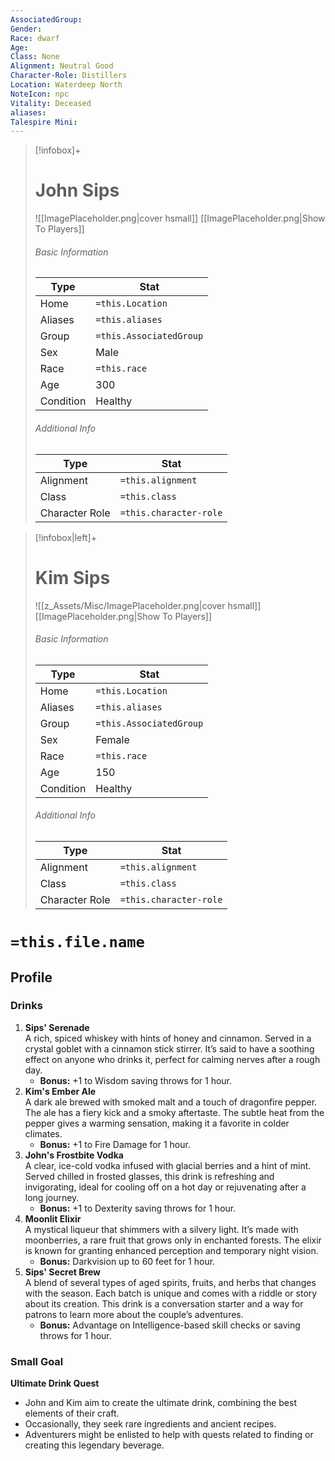 ```yaml
---
AssociatedGroup: 
Gender:
Race: dwarf
Age:
Class: None
Alignment: Neutral Good
Character-Role: Distillers
Location: Waterdeep North
NoteIcon: npc
Vitality: Deceased
aliases: 
Talespire Mini:
---
```


> [!infobox]+
> # John Sips
> ![[ImagePlaceholder.png|cover hsmall]]
> [[ImagePlaceholder.png|Show To Players]]
> ###### Basic Information
> Type |  Stat |
> ---|---|
> Home | `=this.Location` |
> Aliases |`=this.aliases`|
> Group | `=this.AssociatedGroup` |
> Sex | Male |
> Race | `=this.race` |
> Age | 300 |
> Condition | Healthy |
> ###### Additional Info
> Type |  Stat |
> ---|---|
> Alignment | `=this.alignment` |
> Class | `=this.class` |
> Character Role | `=this.character-role` |

> [!infobox|left]+
> # Kim Sips
> ![[z_Assets/Misc/ImagePlaceholder.png|cover hsmall]]
> [[ImagePlaceholder.png|Show To Players]]
> ###### Basic Information
> Type |  Stat |
> ---|---|
> Home | `=this.Location` |
> Aliases |`=this.aliases`|
> Group | `=this.AssociatedGroup` |
> Sex | Female |
> Race | `=this.race` |
> Age | 150 |
> Condition | Healthy |
> ###### Additional Info
> Type |  Stat |
> ---|---|
> Alignment | `=this.alignment` |
> Class | `=this.class` |
> Character Role | `=this.character-role` |


# `=this.file.name`
## Profile
### Drinks

1. **Sips' Serenade**  
   A rich, spiced whiskey with hints of honey and cinnamon. Served in a crystal goblet with a cinnamon stick stirrer. It’s said to have a soothing effect on anyone who drinks it, perfect for calming nerves after a rough day.
	  - **Bonus:** +1 to Wisdom saving throws for 1 hour.
1. **Kim's Ember Ale**  
   A dark ale brewed with smoked malt and a touch of dragonfire pepper. The ale has a fiery kick and a smoky aftertaste. The subtle heat from the pepper gives a warming sensation, making it a favorite in colder climates.
	  - **Bonus:** +1 to Fire Damage for 1 hour.
1. **John's Frostbite Vodka**  
   A clear, ice-cold vodka infused with glacial berries and a hint of mint. Served chilled in frosted glasses, this drink is refreshing and invigorating, ideal for cooling off on a hot day or rejuvenating after a long journey.
	  - **Bonus:** +1 to Dexterity saving throws for 1 hour.
1. **Moonlit Elixir**  
   A mystical liqueur that shimmers with a silvery light. It’s made with moonberries, a rare fruit that grows only in enchanted forests. The elixir is known for granting enhanced perception and temporary night vision.
	  - **Bonus:** Darkvision up to 60 feet for 1 hour.
1. **Sips' Secret Brew**  
   A blend of several types of aged spirits, fruits, and herbs that changes with the season. Each batch is unique and comes with a riddle or story about its creation. This drink is a conversation starter and a way for patrons to learn more about the couple’s adventures.
	  - **Bonus:** Advantage on Intelligence-based skill checks or saving throws for 1 hour.
### Small Goal
**Ultimate Drink Quest**

- John and Kim aim to create the ultimate drink, combining the best elements of their craft.
- Occasionally, they seek rare ingredients and ancient recipes.
- Adventurers might be enlisted to help with quests related to finding or creating this legendary beverage.


